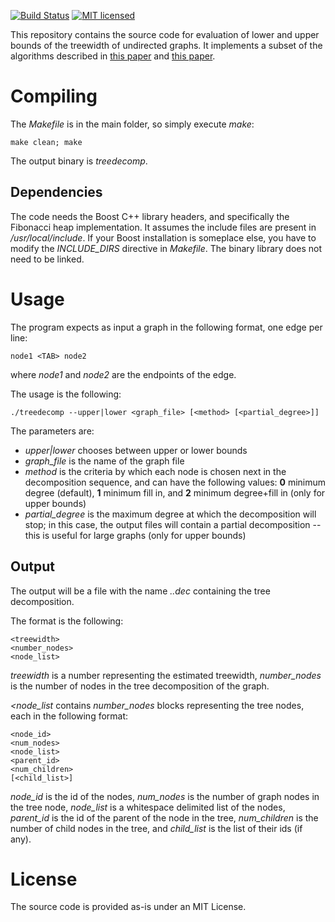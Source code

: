 [![Build Status](https://travis-ci.org/smaniu/treewidth.svg?branch=lower_bounds)](https://travis-ci.org/smaniu/treewidth)
[![MIT licensed](https://img.shields.io/badge/license-MIT-blue.svg)](https://raw.githubusercontent.com/smaniu/treewidth/master/LICENSE)

This repository contains the source code for evaluation of lower and upper bounds of the
treewidth of undirected graphs. It implements a subset of the algorithms
described in [this paper][1] and [this paper][2].

# Compiling

The *Makefile* is in the main folder, so simply execute *make*:

    make clean; make

The output binary is *treedecomp*.

## Dependencies

The code needs the Boost C++ library headers, and specifically the Fibonacci
heap implementation. It assumes the include files are present in
*/usr/local/include*. If your Boost installation is someplace else, you have to
modify the *INCLUDE_DIRS* directive in *Makefile*. The binary library does not
need to be linked.

# Usage

The program expects as input a graph in the following format, one edge per line:
    
    node1 <TAB> node2

where *node1* and *node2* are the endpoints of the edge.

The usage is the following:

    ./treedecomp --upper|lower <graph_file> [<method> [<partial_degree>]]

The parameters are:

* *upper|lower* chooses between upper or lower bounds
* *graph_file* is the name of the graph file
* *method* is the criteria by which each node is chosen next in the
  decomposition sequence, and can have the following values: **0** minimum
  degree (default), **1** minimum fill in, and **2** minimum degree+fill in
  (only for upper bounds)
* *partial_degree* is the maximum degree at which the decomposition will stop;
  in this case, the output files will contain a partial decomposition -- this is
  useful for large graphs (only for upper bounds)
 
## Output

The output will be a file with the name *<graph>.<method>.dec* containing the
tree decomposition.

The format is the following:
    
    <treewidth>
    <number_nodes>
    <node_list>

*treewidth* is a number representing the estimated treewidth, *number_nodes* is
the number of nodes in the tree decomposition of the graph.

*<node_list* contains *number_nodes* blocks representing the tree nodes, each in
the following format:
    
    <node_id>
    <num_nodes>
    <node_list>
    <parent_id>
    <num_children>
    [<child_list>]

*node_id* is the id of the nodes, *num_nodes* is the number of graph nodes in
the tree node, *node_list* is a whitespace delimited list of the nodes,
*parent_id* is the id of the parent of the node in the tree, *num_children* is
the number of child nodes in the tree, and *child_list* is the list of their ids
(if any).

# License

The source code is provided as-is under an MIT License.
  
[1]: <http://www.math2.rwth-aachen.de/~koster/paper/boko09a.pdf> "H. L. Bodlaender, A. M. C. A. Koster. Treewidth Computations I. Upper Bounds. Information and Computation 208(3) 2010"
[2]: <http://www.cs.uu.nl/research/techreps/repo/CS-2010/2010-022.pdf> "H. L. Bodlaender, A. M. C. A. Koster. Treewidth Computations II. Lower Bounds. Information and Computation 209(7) 2011"
